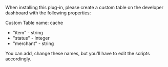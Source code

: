 When installing this plug-in, please create a custom table on the developer dashboard with the following properties:

Custom Table name: cache

* "item" - string
* "status" - Integer
* "merchant" - string

You can add, change these names, but you'll have to edit the scripts accordingly.

